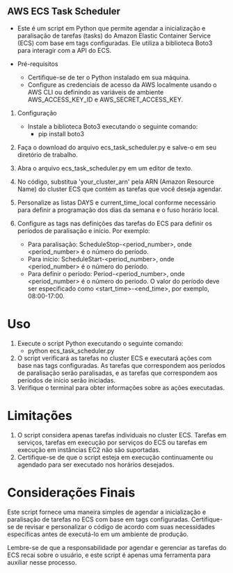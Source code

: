 ## AWS ECS Task Scheduler

- Este é um script em Python que permite agendar a inicialização e paralisação de tarefas (tasks) do Amazon Elastic Container Service (ECS) com base em tags configuradas. Ele utiliza a biblioteca Boto3 para interagir com a API do ECS.

- Pré-requisitos
   - Certifique-se de ter o Python instalado em sua máquina.
   - Configure as credenciais de acesso da AWS localmente usando o AWS CLI ou definindo as variáveis de ambiente AWS_ACCESS_KEY_ID e AWS_SECRET_ACCESS_KEY.
1. Configuração
   - Instale a biblioteca Boto3 executando o seguinte comando:
      - pip install boto3
2. Faça o download do arquivo ecs_task_scheduler.py e salve-o em seu diretório de trabalho.

3. Abra o arquivo ecs_task_scheduler.py em um editor de texto.

4. No código, substitua 'your_cluster_arn' pela ARN (Amazon Resource Name) do cluster ECS que contém as tarefas que você deseja agendar.

5. Personalize as listas DAYS e current_time_local conforme necessário para definir a programação dos dias da semana e o fuso horário local.

6. Configure as tags nas definições das tarefas do ECS para definir os períodos de paralisação e início. Por exemplo:
   - Para paralisação: ScheduleStop-<period_number>, onde <period_number> é o número do período.
   - Para início: ScheduleStart-<period_number>, onde <period_number> é o número do período.
   - Para definir o período: Period-<period_number>, onde <period_number> é o número do período. O valor do período deve ser especificado como <start_time>-<end_time>, por exemplo, 08:00-17:00.

# Uso
1. Execute o script Python executando o seguinte comando:
      - python ecs_task_scheduler.py
2. O script verificará as tarefas no cluster ECS e executará ações com base nas tags configuradas. As tarefas que correspondem aos períodos de paralisação serão paralisadas, e as tarefas que correspondem aos períodos de início serão iniciadas.
3. Verifique o terminal para obter informações sobre as ações executadas.

# Limitações
1. O script considera apenas tarefas individuais no cluster ECS. Tarefas em serviços, tarefas em execução por serviços do ECS ou tarefas em execução em instâncias EC2 não são suportadas.
2. Certifique-se de que o script esteja em execução continuamente ou agendado para ser executado nos horários desejados.

# Considerações Finais
Este script fornece uma maneira simples de agendar a inicialização e paralisação de tarefas no ECS com base em tags configuradas. Certifique-se de revisar e personalizar o código de acordo com suas necessidades específicas antes de executá-lo em um ambiente de produção.

Lembre-se de que a responsabilidade por agendar e gerenciar as tarefas do ECS recai sobre o usuário, e este script é apenas uma ferramenta para auxiliar nesse processo.